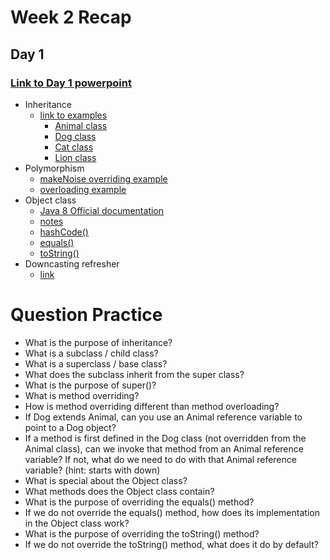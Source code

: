 # Week 2 Recap

## Day 1
### [Link to Day 1 powerpoint](https://github.com/211018jwa/training/blob/main/week-2/day-1/powerpoint.pdf)

* Inheritance
    - [link to examples](https://github.com/211018jwa/training/tree/main/week-2/day-1/inheritance-demo/src/com/revature/model)
        - [Animal class](https://github.com/211018jwa/training/blob/main/week-2/day-1/inheritance-demo/src/com/revature/model/Animal.java)
        - [Dog class](https://github.com/211018jwa/training/blob/main/week-2/day-1/inheritance-demo/src/com/revature/model/Dog.java)
        - [Cat class](https://github.com/211018jwa/training/blob/main/week-2/day-1/inheritance-demo/src/com/revature/model/Cat.java)
        - [Lion class](https://github.com/211018jwa/training/blob/main/week-2/day-1/inheritance-demo/src/com/revature/model/Lion.java)
* Polymorphism
    - [makeNoise overriding example](https://github.com/211018jwa/training/blob/main/week-2/day-1/inheritance-demo/src/com/revature/model/Dog.java#L11-L24)
    - [overloading example](https://github.com/211018jwa/training/blob/main/week-2/day-1/inheritance-demo/src/com/revature/model/Dog.java#L27-L38)
* Object class
    - [Java 8 Official documentation](https://docs.oracle.com/javase/8/docs/api/java/lang/Object.html)
    - [notes](https://github.com/211018jwa/training/blob/main/week-2/day-1/inheritance-demo/src/com/revature/app/Application.java#L73-L103)
    - [hashCode()](https://github.com/211018jwa/training/blob/main/week-2/day-1/inheritance-demo/src/com/revature/model/Animal.java#L32-L35)
    - [equals()](https://github.com/211018jwa/training/blob/main/week-2/day-1/inheritance-demo/src/com/revature/model/Animal.java#L37-L48)
    - [toString()](https://github.com/211018jwa/training/blob/main/week-2/day-1/inheritance-demo/src/com/revature/model/Animal.java#L50-L53)
* Downcasting refresher
    - [link](https://github.com/211018jwa/training/blob/main/week-2/day-1/inheritance-demo/src/com/revature/app/Application.java#L36-L59)


# Question Practice
* What is the purpose of inheritance?
* What is a subclass / child class?
* What is a superclass / base class?
* What does the subclass inherit from the super class?
* What is the purpose of super()?
* What is method overriding?
* How is method overriding different than method overloading?
* If Dog extends Animal, can you use an Animal reference variable to point to a Dog object?
* If a method is first defined in the Dog class (not overridden from the Animal class), can we invoke that method from an Animal reference variable? If not, what do we need to do with that Animal reference variable? (hint: starts with down)
* What is special about the Object class?
* What methods does the Object class contain?
* What is the purpose of overriding the equals() method?
* If we do not override the equals() method, how does its implementation in the Object class work?
* What is the purpose of overriding the toString() method?
* If we do not override the toString() method, what does it do by default?